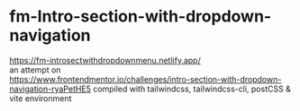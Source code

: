 # fm-Intro-section-with-dropdown-navigation
https://fm-introsectwithdropdownmenu.netlify.app/
<br>
an attempt on <br>
https://www.frontendmentor.io/challenges/intro-section-with-dropdown-navigation-ryaPetHE5
compiled with tailwindcss, tailwindcss-cli, postCSS & vite environment
